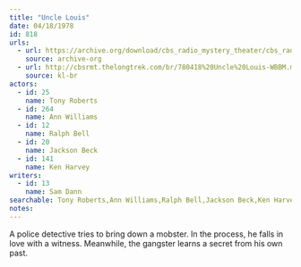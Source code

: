 ```yaml
---
title: "Uncle Louis"
date: 04/18/1978
id: 818
urls: 
  - url: https://archive.org/download/cbs_radio_mystery_theater/cbs_radio_mystery_theater-0801-0850.zip/cbs_radio_mystery_theater-0801-0850%2Fcbsrmt_0818_uncle_louis.mp3
    source: archive-org
  - url: http://cbsrmt.thelongtrek.com/br/780418%20Uncle%20Louis-WBBM.mp3
    source: kl-br
actors:  
  - id: 25
    name: Tony Roberts  
  - id: 264
    name: Ann Williams  
  - id: 12
    name: Ralph Bell  
  - id: 20
    name: Jackson Beck  
  - id: 141
    name: Ken Harvey
writers:  
  - id: 13
    name: Sam Dann
searchable: Tony Roberts,Ann Williams,Ralph Bell,Jackson Beck,Ken Harvey Sam Dann
notes:  
---
```

A police detective tries to bring down a mobster. In the process, he falls in love with a witness. Meanwhile, the gangster learns a secret from his own past.